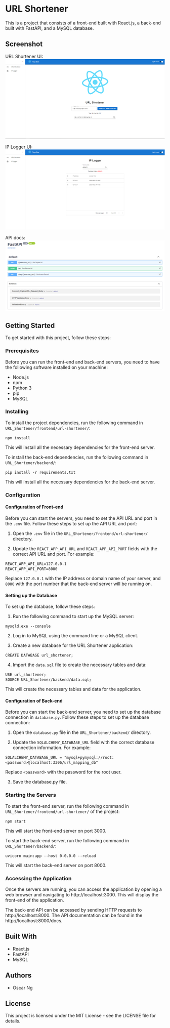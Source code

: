 # URL Shortener
This is a project that consists of a front-end built with React.js, a back-end built with FastAPI, and a MySQL database.

## Screenshot

URL Shortener UI: 
![front-end UI](./images/Screenshot_1.png)

IP Logger UI:
![front-end UI](./images/Screenshot_2.png)

API docs:
![API docs](./images/Screenshot_3.png)

## Getting Started
To get started with this project, follow these steps:

### Prerequisites
Before you can run the front-end and back-end servers, you need to have the following software installed on your machine:

- Node.js
- npm
- Python 3
- pip
- MySQL

### Installing
To install the project dependencies, run the following command in `URL_Shortener/frontend/url-shortener/`:

```
npm install
```

This will install all the necessary dependencies for the front-end server.

To install the back-end dependencies, run the following command in `URL_Shortener/backend/`:

```
pip install -r requirements.txt
```

This will install all the necessary dependencies for the back-end server.

### Configuration

#### Configuration of Front-end
Before you can start the servers, you need to set the API URL and port in the `.env` file. Follow these steps to set up the API URL and port:

1. Open the `.env` file in the `URL_Shortener/frontend/url-shortener/` directory.

2. Update the `REACT_APP_API_URL` and `REACT_APP_API_PORT` fields with the correct API URL and port. For example:

```
REACT_APP_API_URL=127.0.0.1
REACT_APP_API_PORT=8000
```

Replace `127.0.0.1` with the IP address or domain name of your server, and `8000` with the port number that the back-end server will be running on.

#### Setting up the Database
To set up the database, follow these steps:

1. Run the following command to start up the MySQL server:

```
mysqld.exe --console
```

2. Log in to MySQL using the command line or a MySQL client.

3. Create a new database for the URL Shortener application:

```
CREATE DATABASE url_shortener;
```

4. Import the `data.sql` file to create the necessary tables and data:

```
USE url_shortener;
SOURCE URL_Shortener/backend/data.sql;
```
This will create the necessary tables and data for the application.

#### Configuration of Back-end
Before you can start the back-end server, you need to set up the database connection in `database.py`. Follow these steps to set up the database connection:

1. Open the `database.py` file in the `URL_Shortener/backend/` directory.

2. Update the `SQLALCHEMY_DATABASE_URL` field with the correct database connection information. For example:

```
SQLALCHEMY_DATABASE_URL = "mysql+pymysql://root:<password>@localhost:3306/url_mapping_db"
```

Replace `<password>` with the password for the root user.

3. Save the database.py file.

### Starting the Servers

To start the front-end server, run the following command in `URL_Shortener/frontend/url-shortener/` of the project:

```
npm start
```

This will start the front-end server on port 3000.

To start the back-end server, run the following command in `URL_Shortener/backend/`:

```
uvicorn main:app --host 0.0.0.0 --reload
```

This will start the back-end server on port 8000.

### Accessing the Application
Once the servers are running, you can access the application by opening a web browser and navigating to http://localhost:3000. This will display the front-end of the application.

The back-end API can be accessed by sending HTTP requests to http://localhost:8000. The API documentation can be found in the http://localhost:8000/docs.

## Built With
- React.js
- FastAPI
- MySQL

## Authors
- Oscar Ng

## License
This project is licensed under the MIT License - see the LICENSE file for details.
